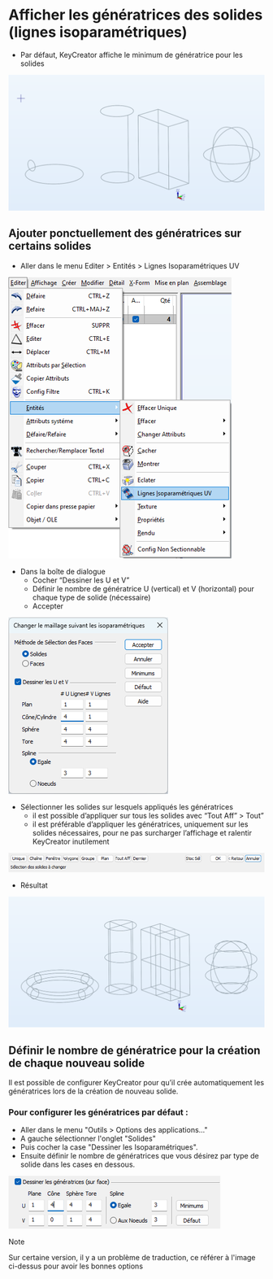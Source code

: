# **Afficher les génératrices des solides**  **(lignes isoparamétriques)**

* Par défaut, KeyCreator affiche le minimum de génératrice pour les solides

![](../assets/images_fiches/afficher_generatrices_solides/file-20241031221630134.png)

## Ajouter ponctuellement des génératrices sur certains solides

* Aller dans le menu Editer \> Entités \> Lignes Isoparamétriques UV

![](../assets/images_fiches/afficher_generatrices_solides/file-20241031221654361.png)

* Dans la boîte de dialogue  
  * Cocher “Dessiner les U et V”  
  * Définir le nombre de génératrice U (vertical) et V (horizontal) pour chaque type de solide (nécessaire)  
  * Accepter

![](../assets/images_fiches/afficher_generatrices_solides/file-20241031221714521.png)

* Sélectionner les solides sur lesquels appliqués les génératrices   
  * il est possible d’appliquer sur tous les solides avec “Tout Aff” \> Tout”   
  * il est préférable d’appliquer les génératrices, uniquement sur les solides nécessaires, pour ne pas surcharger l’affichage et ralentir KeyCreator inutilement

![](../assets/images_fiches/afficher_generatrices_solides/file-20241031221731126.png)

* Résultat

![](../assets/images_fiches/afficher_generatrices_solides/file-20241031221741702.png)

## Définir le nombre de génératrice pour la création de chaque nouveau solide

Il est possible de configurer KeyCreator pour qu’il crée automatiquement les génératrices lors de la création de nouveau solide.

### Pour configurer les génératrices par défaut :

- Aller dans le menu "Outils \> Options des applications..."  
- A gauche sélectionner l'onglet "Solides"   
- Puis cocher la case "Dessiner les Isoparamétriques".  
- Ensuite définir le nombre de génératrices que vous désirez par type de solide dans les cases en dessous. 

![](../assets/images_fiches/afficher_generatrices_solides/file-20241102154353397.png)

>[!Note]
Sur certaine version, il y a un problème de traduction, ce référer à l'image ci-dessus pour avoir les bonnes options

